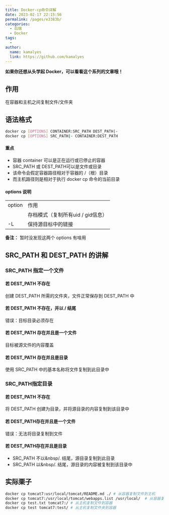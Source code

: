 ```yaml
---
title: Docker-cp命令详解
date: 2023-02-17 22:15:56
permalink: /pages/e3383b/
categories:
  - 后端
  - Docker
tags:
  - 
author: 
  name: kamalyes
  link: https://github.com/kamalyes
---
```

**如果你还想从头学起 Docker，可以看看这个系列的文章哦！**

## 作用

在容器和主机之间复制文件/文件夹

## 语法格式

```bash
docker cp [OPTIONS] CONTAINER:SRC_PATH DEST_PATH|-
docker cp [OPTIONS] SRC_PATH|- CONTAINER:DEST_PATH
```

#### 重点

- 容器 container 可以是正在运行或已停止的容器
- SRC_PATH 或 DEST_PATH可以是文件或目录&nbsp;
- 该命令会假定容器路径相对于容器的 /（根）目录
- 而主机路径则是相对于执行 docker cp 命令的当前目录

#### options 说明

<table border="0">
<tbody>
<tr>
<td>option</td>
<td>作用</td>
</tr>
<tr>
<td></td>
<td>存档模式（复制所有uid / gid信息）</td>
</tr>
<tr>
<td>-L&nbsp;</td>
<td>保持源目标中的链接</td>
</tr>
</tbody>
</table>

**备注：** 暂时没发现这两个 options 有啥用

## SRC_PATH 和 DEST_PATH 的讲解

### SRC_PATH 指定一个文件

#### 若 DEST_PATH 不存在

创建 DEST_PATH 所需的文件夹，文件正常保存到 DEST_PATH 中

#### 若&nbsp;DEST_PATH 不存在，并以 / 结尾

错误：目标目录必须存在

#### 若 DEST_PATH 存在并且是一个文件

目标被源文件的内容覆盖

#### 若 DEST_PATH 存在并且是目录

使用 SRC_PATH 中的基本名称将文件复制到此目录中

### SRC_PATH指定目录

#### 若 DEST_PATH 不存在

将 DEST_PATH 创建为目录，并将源目录的内容复制到该目录中

#### 若 DEST_PATH存在并且是一个文件

错误：无法将目录复制到文件

#### 若 DEST_PATH存在并且是目录

- SRC_PATH 不以&nbsp/.&nbsp;结尾，源目录复制到此目录
- SRC_PATH 以&nbsp/.&nbsp;结尾，源目录的内容被复制到该目录中

## 实际栗子

```bash
docker cp tomcat7:usr/local/tomcat/README.md ./ # 从容器复制文件到主机
docker cp tomcat7:/usr/local/tomcat/webapps.list /usr/local/  # 从容器复制文件夹到主机
docker cp test.txt tomcat7:/ # 从主机复制文件到容器
docker cp test tomcat7:test/ # 从主机复制文件夹到容器
```

